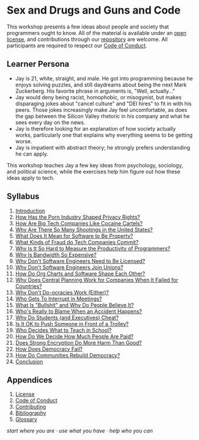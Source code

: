 # Sex and Drugs and Guns and Code

This workshop presents a few ideas about people and society that programmers ought to know.
All of the material is available under an [open license](./LICENSE.md),
and contributions through our [repository][repo] are welcome.
All participants are required to respect our [Code of Conduct](./CODE_OF_CONDUCT.md).

## Learner Persona

-   Jay is 21, white, straight, and male.
    He got into programming because he enjoys solving puzzles,
    and still daydreams about being the next Mark Zuckerberg.
    His favorite phrase in arguments is, "Well, actually…"
-   Jay would deny being racist, homophobic, or misogynist,
    but makes disparaging jokes about "cancel culture" and "DEI hires" to fit in with his peers.
    Those jokes increasingly make Jay feel uncomfortable,
    as does the gap between the Silicon Valley rhetoric in his company
    and what he sees every day on the news.
-   Jay is therefore looking for an explanation of how society actually works,
    particularly one that explains why everything seems to be getting worse.
-   Jay is impatient with abstract theory;
    he strongly prefers understanding he can apply.

This workshop teaches Jay a few key ideas from psychology, sociology, and political science,
while the exercises help him figure out how these ideas apply to tech.

## Syllabus

<div id="syllabus" markdown="1">

1.  [Introduction](./01_intro/)
1.  [How Has the Porn Industry Shaped Privacy Rights?](./02_sex/)
1.  [How Are Big Tech Companies Like Cocaine Cartels?](./03_drugs/)
1.  [Why Are There So Many Shootings in the United States?](./04_guns/)
1.  [What Does It Mean for Software to Be Property?](./05_code/)
1.  [What Kinds of Fraud do Tech Companies Commit?](./06_fraud/)
1.  [Why Is It So Hard to Measure the Productivity of Programmers?](./07_measure/)
1.  [Why Is Bandwidth So Expensive?](./08_capture/)
1.  [Why Don't Software Engineers Need to Be Licensed?](./09_licensure/)
1.  [Why Don't Software Engineers Join Unions?](./10_union/)
1.  [How Do Org Charts and Software Shape Each Other?](./11_conway/)
1.  [Why Does Central Planning Work for Companies When It Failed for Countries?](./12_central/)
1.  [Why Don't Do-ocracies Work (Either)?](./13_governance/)
1.  [Who Gets To Interrupt in Meetings?](./14_interrupt/)
1.  [What Is "Bullshit" and Why Do People Believe It?](./15_bullshit/)
1.  [Who's Really to Blame When an Accident Happens?](./16_accidents/)
1.  [Why Do Students (and Executives) Cheat?](./17_cheating/)
1.  [Is It OK to Push Someone in Front of a Trolley?](./18_trolley/)
1.  [Who Decides What to Teach in School?](./19_curriculum/)
1.  [How Do We Decide How Much People Are Paid?](./20_earnings/)
1.  [Does Strong Encryption Do More Harm Than Good?](./21_encryption/)
1.  [How Does Democracy Fail?](./22_failure/)
1.  [How Do Communities Rebuild Democracy?](./23_rebuild/)
1.  [Conclusion](./24_finale/)

</div>

##  Appendices

<div id="appendices" markdown="1">

1.  [License](./LICENSE.md)
1.  [Code of Conduct](./CODE_OF_CONDUCT.md)
1.  [Contributing](./CONTRIBUTING.md)
1.  [Bibliography](./bibliography/)
1.  [Glossary](./glossary/)

</div>

<p class="center">
  <em>
    start where you are
    &middot;
    use what you have
    &middot;
    help who you can
  </em>
</p>

[email]: mailto:gvwilson@third-bit.com
[repo]: https://github.com/gvwilson/sdgc
